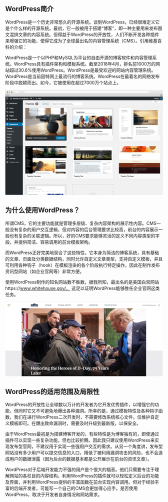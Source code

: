 ## WordPress简介

WordPress是一个历史非常悠久的开源系统。谈到WordPress，已经很难定义它是个什么样的开源系统。最初，它一般被用于搭建“博客”，即一种主要用来发布图文混排文章的内容系统。但得益于WordPress的开放性，人们不断开发各种插件来增强它的功能，使得它成为了全球最出名的内容管理系统（CMS）。引用维基百科的介绍：

WordPress是一个以PHP和MySQL为平台的自由开源的博客软件和内容管理系统。WordPress具有插件架构和模板系统。截至2018年4月，排名前1000万的网站超过30.6%使用WordPress。WordPress是最受欢迎的网站内容管理系统。WordPress是当前因特网上最流行的博客系统。WordPress在最着名的网络发布阶段中脱颖而出。如今，它被使用在超过7000万个站点上。

![why](img/59155811-9f74d280-8ac3-11e9-932f-f45381ab62cd.png)

## 为什么使用WordPress？

所谓CMS，它的主要功能就是管理多层级、复杂内容架构的展示性内容。CMS一般没有复杂的用户交互逻辑，但对内容的后台管理要求比较高，前台的内容展示一般也有复杂的关联逻辑。所以，好的CMS要求能够灵活的定义不同内容类型的字段，并提供简洁、容易调用的前台模板架构。

而WordPress正好完美地契合了这些特性，它本身为简洁的博客系统，具有基础的文章、页面及分类数据结构，同时允许自定义文章类型，支持自定义模板，并且可利用各种钩子（hook）在模板渲染的各个阶段执行特定操作，因此在制作发布资讯型网站（如企业官网等）非常方便。

使用WordPress制作的知名网站数不胜数，据我所知，最出名的是美国白宫网站https://www.whitehouse.gov/， 这足以证明WordPress能够胜任企业官网这类任务。

![example](img/59155827-b9aeb080-8ac3-11e9-99d4-58425a59549f.png)

## WordPress的适用范围及局限性

WordPress的开放性让全球数以万计的开发者为它开发优秀插件，以增强它的功能，但同时它又不可避免地爆出各种漏洞。所幸的是，通过模板特性及各种钩子函数，我们在进行WordPress二次开发时，不需要修改系统核心文件，仅维护自定义模板即可。在爆出致命漏洞时，需要及时升级到最新版，以保安全。

由于WordPress最初是为搭建博客开发的，有些特性是为博客独有的，即使通过插件可以实现一些复杂功能，但也比较折腾。因此我只建议使用WordPress来实现发布型官网，不建议用于实现一些强用户交互的需求。从另一个角度讲，发布型网站没有多少用户可以提交信息的入口，降低了被利用漏洞攻击的风险，也不会造成用户的数据泄露（因为后台的数据基本都是公开展示在前台的资讯文章）。

WordPress对于后端开发能力不强的用户是个很大的福音。他们只需要专注于理解网站的各栏目的内容结构，利用WordPress的插件就可以轻松定义后台的功能及界面，并利用WordPress提供的丰富函数在前台实现内容调用。但对于经验丰富的后端开发者，可能写一个自己的CMS会更加得心应手。是否使用WordPress，取决于开发者自身情况和网站需求。